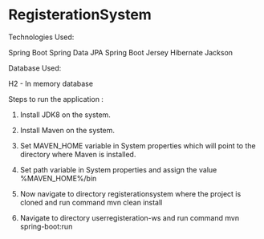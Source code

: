# RegisterationSystem

Technologies Used:

Spring Boot
Spring Data JPA
Spring Boot Jersey
Hibernate
Jackson

Database Used:

H2 - In memory database


Steps to run the application :

1. Install JDK8 on the system.

2. Install Maven on the system.

3. Set MAVEN_HOME variable in System properties which will point to the directory where Maven is installed.

4. Set path variable in System properties and assign the value %MAVEN_HOME%/bin

5. Now navigate to directory registerationsystem where the project is cloned and run command mvn clean install

6. Navigate to directory userregisteration-ws and run command mvn spring-boot:run
